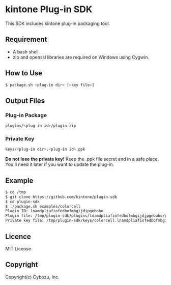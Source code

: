 kintone Plug-in SDK
==========================

This SDK includes kintone plug-in packaging tool.

## Requirement

* A bash shell
* zip and openssl libraries are required on Windows using Cygwin.


## How to Use

```bash
$ package.sh <plug-in dir> [<key file>]
```
## Output Files

### Plug-in Package
```bash
plugins/<plug-in id>/plugin.zip
```

### Private Key
```bash
keys/<plug-in dir>.<plug-in id>.ppk
```
**Do not lose the private key!** Keep the .ppk file secret and in a safe place. You'll need it later if you want to update the plug-in.

## Example
```bash
$ cd /tmp
$ git clone https://github.com/kintone/plugin-sdk
$ cd plugin-sdk
$ ./package.sh examples/colorcell
Plugin ID: lnamdpliafiofedbofmbgijdjpgebobo
Plugin file: /tmp/plugin-sdk/plugins/lnamdpliafiofedbofmbgijdjpgebobo/plugin.zip
Private key file: /tmp/plugin-sdk/keys/colorcell.lnamdpliafiofedbofmbgijdjpgebobo.ppk
```

## Licence

MIT License

## Copyright

Copyright(c) Cybozu, Inc.
